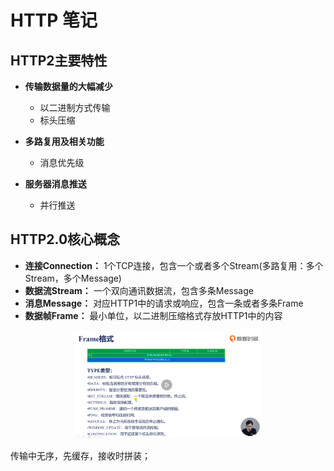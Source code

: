 # HTTP 笔记

## HTTP2主要特性
- **传输数据量的大幅减少** 
    - 以二进制方式传输
    - 标头压缩

- **多路复用及相关功能** 
    - 消息优先级

- **服务器消息推送** 
    - 并行推送


## HTTP2.0核心概念

- **连接Connection：** 1个TCP连接，包含一个或者多个Stream(多路复用：多个Stream，多个Message)
- **数据流Stream：** 一个双向通讯数据流，包含多条Message
- **消息Message：** 对应HTTP1中的请求或响应，包含一条或者多条Frame
- **数据帧Frame：** 最小单位，以二进制压缩格式存放HTTP1中的内容

<p align="center"><img width="300" src="./static/HTTP2最小单元数据帧Frame格式图.png"></p>


传输中无序，先缓存，接收时拼装；
